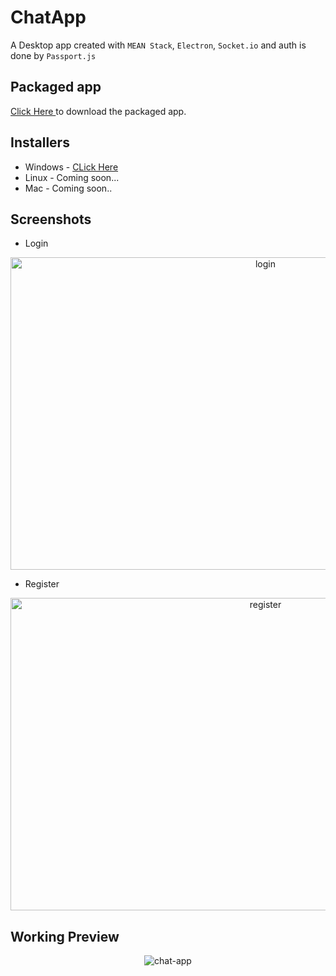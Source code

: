 # ChatApp

A Desktop app created with `MEAN Stack`, `Electron`, `Socket.io` and auth is done by `Passport.js`

## Packaged app

<a href="https://mittalhimanshu151.000webhostapp.com/Installers/ChatApp/ChatApp-win32-ia32.rar">Click Here </a> to download the packaged app.

## Installers

* Windows - <a href="https://drive.google.com/file/d/1iZ0O6h9fGRkiPhyJUMAIYBug1pvMFEyL/edit">CLick Here</a>
* Linux - Coming soon...
* Mac - Coming soon..

## Screenshots

* Login
<p align="center">
<img width="800" height="500" src="https://mittalhimanshu151.000webhostapp.com/Images/ChatApp/login.PNG" alt="login" />
</p>

* Register
<p align="center">
<img width="800" height="500" src="https://mittalhimanshu151.000webhostapp.com/Images/ChatApp/register.PNG" alt="register" />
</p>

## Working Preview
<p align="center">
<img src="https://mittalhimanshu151.000webhostapp.com/Gifs/Chat-App.gif" alt="chat-app" />
</p>
